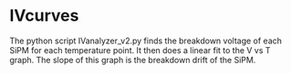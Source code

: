 # IVcurves
The python script IVanalyzer_v2.py finds the breakdown voltage of each SiPM for each temperature point.  It then does a linear fit to the V vs T graph.  The slope of this graph is the breakdown drift of the SiPM.